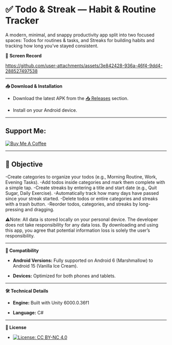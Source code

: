 # **✅ Todo & Streak — Habit & Routine Tracker**

A modern, minimal, and snappy productivity app split into two focused spaces: Todos for routines & tasks, and Streaks for building habits and tracking how long you’ve stayed consistent.

📸 **Screen Record**

https://github.com/user-attachments/assets/3e842428-936a-46f4-9dd4-288527497538


---


**📥 Download & Installation**

- Download the latest APK from the [📥 Releases](https://github.com/lNyctophilia/Todo/releases) section.

- Install on your Android device.


---


## Support Me:
[![Buy Me A Coffee](https://img.shields.io/badge/Buy%20Me%20A%20Coffee-FFDD00?style=for-the-badge&logo=buy-me-a-coffee&logoColor=black)](https://www.buymeacoffee.com/lNyctophilia)


---


## 🎯 Objective

-Create categories to organize your todos (e.g., Morning Routine, Work, Evening Tasks).
-Add todos inside categories and mark them complete with a simple tap.
-Create streaks by entering a title and start date (e.g., Quit Sugar, Daily Exercise).
-Automatically track how many days have passed since your streak started.
-Delete todos or entire categories and streaks with a trash button.
-Reorder todos, categories, and streaks by long-pressing and dragging.

⚠️Note: All data is stored locally on your personal device. The developer does not take responsibility for any data loss. By downloading and using this app, you agree that potential information loss is solely the user’s responsibility.


---


**📱 Compatibility**

- **Android Versions:** Fully supported on Android 6 (Marshmallow) to Android 15 (Vanilla Ice Cream).

- **Devices:** Optimized for both phones and tablets.


---


**🛠️ Technical Details**

- **Engine:** Built with Unity 6000.0.36f1

- **Language:** C#


---


**📜 License**

- [![License: CC BY-NC 4.0](https://img.shields.io/badge/License-CC%20BY--NC%204.0-lightgrey.svg)](https://creativecommons.org/licenses/by-nc/4.0/)


